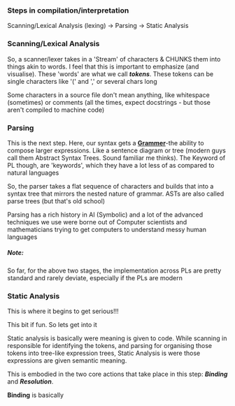 ### Steps in compilation/interpretation
Scanning/Lexical Analysis (lexing) -> Parsing -> Static Analysis

### Scanning/Lexical Analysis
So, a scanner/lexer takes in a 'Stream' of characters & CHUNKS them into things akin to words. I feel that this is important to emphasize (and visualise). These 'words' are what we call ___tokens___. These tokens can be single characters like '(' and ',' or several chars long

Some characters in a source file don't mean anything, like whitespace (sometimes) or comments (all the times, expect docstrings - but those aren't compiled to machine code)


### Parsing
This is the next step. Here, our syntax gets a [__Grammer__](obsidian://open?vault=My%20Courses&file=Theory%20of%20Computation)-the ability to compose larger expressions. Like a sentence diagram or tree (modern guys call them Abstract Syntax Trees. Sound familiar me thinks). The Keyword of PL though, are 'keywords', which they have a lot less of as compared to natural languages

So, the parser takes a flat sequence of characters and builds that into a syntax tree that mirrors the nested nature of grammar. ASTs are also called parse trees (but that's old school)

Parsing has a rich history in AI (Symbolic) and a lot of the advanced techniques we use were borne out of Computer scientists and mathematicians trying to get computers to understand messy human languages


##### Note:
So far, for the above two stages, the implementation across PLs are pretty standard and rarely deviate, especially if the PLs are modern

### Static Analysis
This is where it begins to get serious!!!

This bit if fun. So lets get into it

Static analysis is  basically were meaning is given to code. While scanning in responsible for identifying the tokens, and parsing for organising those tokens into tree-like expression trees, Static Analysis is were those expressions are given semantic meaning.

This is embodied in the two core actions that take place in this step: ___Binding___ and ___Resolution___.

__Binding__ is basically


